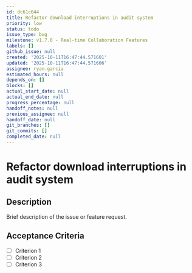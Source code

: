 ```yaml
---
id: dc61c644
title: Refactor download interruptions in audit system
priority: low
status: todo
issue_type: bug
milestone: v1.7.0 - Real-time Collaboration Features
labels: []
github_issue: null
created: '2025-10-11T16:47:44.571601'
updated: '2025-10-11T16:47:44.571606'
assignee: ryan.garcia
estimated_hours: null
depends_on: []
blocks: []
actual_start_date: null
actual_end_date: null
progress_percentage: null
handoff_notes: null
previous_assignee: null
handoff_date: null
git_branches: []
git_commits: []
completed_date: null
---
```


# Refactor download interruptions in audit system

## Description

Brief description of the issue or feature request.

## Acceptance Criteria

- [ ] Criterion 1
- [ ] Criterion 2
- [ ] Criterion 3